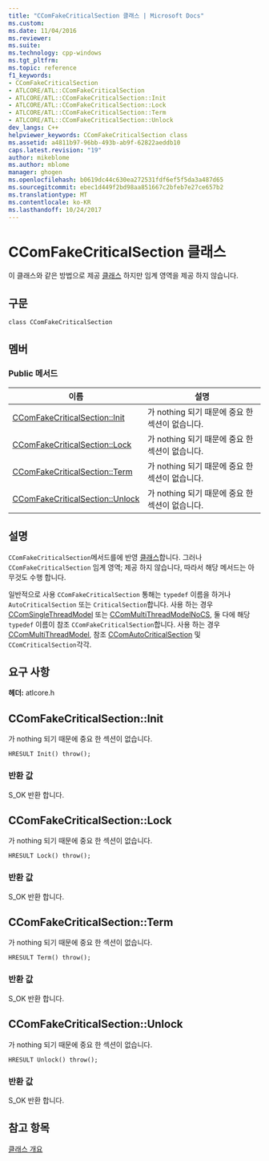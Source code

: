 ```yaml
---
title: "CComFakeCriticalSection 클래스 | Microsoft Docs"
ms.custom: 
ms.date: 11/04/2016
ms.reviewer: 
ms.suite: 
ms.technology: cpp-windows
ms.tgt_pltfrm: 
ms.topic: reference
f1_keywords:
- CComFakeCriticalSection
- ATLCORE/ATL::CComFakeCriticalSection
- ATLCORE/ATL::CComFakeCriticalSection::Init
- ATLCORE/ATL::CComFakeCriticalSection::Lock
- ATLCORE/ATL::CComFakeCriticalSection::Term
- ATLCORE/ATL::CComFakeCriticalSection::Unlock
dev_langs: C++
helpviewer_keywords: CComFakeCriticalSection class
ms.assetid: a4811b97-96bb-493b-ab9f-62822aeddb10
caps.latest.revision: "19"
author: mikeblome
ms.author: mblome
manager: ghogen
ms.openlocfilehash: b0619dc44c630ea272531fdf6ef5f5da3a487d65
ms.sourcegitcommit: ebec1d449f2bd98aa851667c2bfeb7e27ce657b2
ms.translationtype: MT
ms.contentlocale: ko-KR
ms.lasthandoff: 10/24/2017
---
```

# <a name="ccomfakecriticalsection-class"></a>CComFakeCriticalSection 클래스
이 클래스와 같은 방법으로 제공 [클래스](../../atl/reference/ccomcriticalsection-class.md) 하지만 임계 영역을 제공 하지 않습니다.  
  
## <a name="syntax"></a>구문  
  
```
class CComFakeCriticalSection
```  
  
## <a name="members"></a>멤버  
  
### <a name="public-methods"></a>Public 메서드  
  
|이름|설명|  
|----------|-----------------|  
|[CComFakeCriticalSection::Init](#init)|가 nothing 되기 때문에 중요 한 섹션이 없습니다.|  
|[CComFakeCriticalSection::Lock](#lock)|가 nothing 되기 때문에 중요 한 섹션이 없습니다.|  
|[CComFakeCriticalSection::Term](#term)|가 nothing 되기 때문에 중요 한 섹션이 없습니다.|  
|[CComFakeCriticalSection::Unlock](#unlock)|가 nothing 되기 때문에 중요 한 섹션이 없습니다.|  
  
## <a name="remarks"></a>설명  
 `CComFakeCriticalSection`메서드를에 반영 [클래스](../../atl/reference/ccomcriticalsection-class.md)합니다. 그러나 `CComFakeCriticalSection` 임계 영역; 제공 하지 않습니다, 따라서 해당 메서드는 아무것도 수행 합니다.  
  
 일반적으로 사용 `CComFakeCriticalSection` 통해는 `typedef` 이름을 하거나 `AutoCriticalSection` 또는 `CriticalSection`합니다. 사용 하는 경우 [CComSingleThreadModel](../../atl/reference/ccomsinglethreadmodel-class.md) 또는 [CComMultiThreadModelNoCS](../../atl/reference/ccommultithreadmodelnocs-class.md), 둘 다에 해당 `typedef` 이름이 참조 `CComFakeCriticalSection`합니다. 사용 하는 경우 [CComMultiThreadModel](../../atl/reference/ccommultithreadmodel-class.md), 참조 [CComAutoCriticalSection](../../atl/reference/ccomautocriticalsection-class.md) 및 `CComCriticalSection`각각.  
  
## <a name="requirements"></a>요구 사항  
 **헤더:** atlcore.h  
  
##  <a name="init"></a>CComFakeCriticalSection::Init  
 가 nothing 되기 때문에 중요 한 섹션이 없습니다.  
  
```
HRESULT Init() throw();
```  
  
### <a name="return-value"></a>반환 값  
 S_OK 반환 합니다.  
  
##  <a name="lock"></a>CComFakeCriticalSection::Lock  
 가 nothing 되기 때문에 중요 한 섹션이 없습니다.  
  
```
HRESULT Lock() throw();
```  
  
### <a name="return-value"></a>반환 값  
 S_OK 반환 합니다.  
  
##  <a name="term"></a>CComFakeCriticalSection::Term  
 가 nothing 되기 때문에 중요 한 섹션이 없습니다.  
  
```
HRESULT Term() throw();
```  
  
### <a name="return-value"></a>반환 값  
 S_OK 반환 합니다.  
  
##  <a name="unlock"></a>CComFakeCriticalSection::Unlock  
 가 nothing 되기 때문에 중요 한 섹션이 없습니다.  
  
```
HRESULT Unlock() throw();
```  
  
### <a name="return-value"></a>반환 값  
 S_OK 반환 합니다.  
  
## <a name="see-also"></a>참고 항목  
 [클래스 개요](../../atl/atl-class-overview.md)
